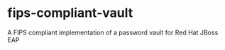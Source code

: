 fips-compliant-vault
====================

A FIPS compliant implementation of a password vault for Red Hat JBoss EAP
